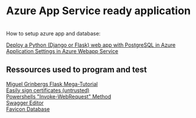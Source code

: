 <h1>Azure App Service ready application</h1><br />
How to setup azure app and database:<br />

<a href="https://learn.microsoft.com/en-us/azure/app-service/tutorial-python-postgresql-app?tabs=flask%2Cwindows">Deploy a Python (Django or Flask) web app with PostgreSQL in Azure</a><br />
<a href="https://learn.microsoft.com/en-us/azure/app-service/configure-language-python#production-settings-for-django-apps">Application Settings in Azure Webapp Service</a><br />

<h2>Ressources used to program and test</h2>
<a href="https://blog.miguelgrinberg.com/post/the-flask-mega-tutorial-part-i-hello-world">Miguel Grinbergs Flask Mega-Tutorial</a><br />
<a href="https://getacert.com/signacert.html">Easily sign certificates (untrusted)</a><br />
<a href="https://learn.microsoft.com/en-us/powershell/module/microsoft.powershell.utility/invoke-webrequest?view=powershell-7.3">Powershells "Invoke-WebRequest" Method</a><br />
<a href="https://app.swaggerhub.com">Swagger Editor</a><br />
<a href="https://favicon.io/">Favicon Database</a><br />
